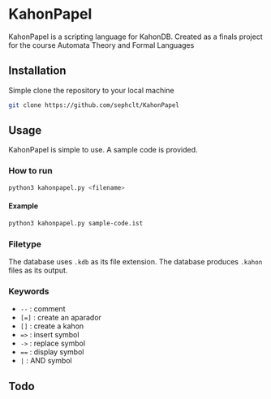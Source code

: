 # KahonPapel
KahonPapel is a scripting language for KahonDB. Created as a finals project for the course Automata Theory and Formal Languages
## Installation
Simple clone the repository to your local machine
```bash
git clone https://github.com/sephclt/KahonPapel
```
## Usage
KahonPapel is simple to use. A sample code is provided.
### How to run
```bash
python3 kahonpapel.py <filename>
```
#### Example
```bash
python3 kahonpapel.py sample-code.ist
```
### Filetype
The database uses `.kdb` as its file extension. The database produces `.kahon` files as its output.
### Keywords
- `--` : comment
- `[=]` : create an aparador
- `[]` : create a kahon
- `=>` : insert symbol
- `->` : replace symbol
- `==` : display symbol
- `|` : AND symbol

## Todo
